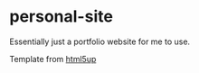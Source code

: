 # personal-site

Essentially just a portfolio website for me to use.

Template from [html5up](https://html5up.net/)